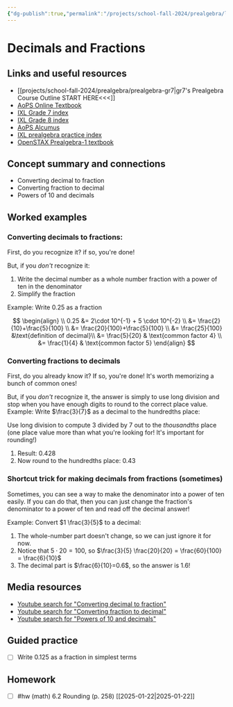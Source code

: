 ```yaml
---
{"dg-publish":true,"permalink":"/projects/school-fall-2024/prealgebra/lessons/6-3-decimals-and-fractions/"}
---
```



#  Decimals and Fractions

## Links and useful resources 

- [[projects/school-fall-2024/prealgebra/prealgebra-gr7\|gr7's Prealgebra Course Outline START HERE<<<]]
- [AoPS Online Textbook](https://artofproblemsolving.com/ebooks/prealgebra-ebook/c0toc)
- [IXL Grade 7 index](https://www.ixl.com/math/grade-7)
- [IXL Grade 8 index](https://www.ixl.com/math/grade-8)
- [AoPS Alcumus](https://artofproblemsolving.com/teacher/students)
- [IXL prealgebra practice index](https://www.ixl.com/math/grade-7)
- [OpenSTAX Prealgebra-1 textbook](https://openstax.org/books/prealgebra-2e/pages/1-introduction)



## Concept summary and connections


- Converting decimal to fraction 
- Converting fraction to decimal 
- Powers of 10 and decimals 

## Worked examples

### Converting decimals to fractions:

First, do you recognize it? if so, you're done!

But, if you *don't* recognize it:
1. Write the decimal number as a whole number fraction with a power of ten in the denominator
2. Simplify the fraction

Example: Write 0.25 as a fraction

$$
\begin{align} \\
0.25 &= 2\cdot 10^{-1} + 5 \cdot 10^{-2} \\
&= \frac{2}{10}+\frac{5}{100} \\
&= \frac{20}{100}+\frac{5}{100} \\
&= \frac{25}{100} &\text{definition of decimal}\\
&= \frac{5}{20} & \text{common factor 4} \\
&= \frac{1}{4} & \text{common factor 5}
\end{align}
$$

### Converting fractions to decimals

First, do you already know it? If so, you're done! It's worth memorizing a bunch of common ones!

But, if you *don't* recognize it, the answer is simply to use long division and stop when you have enough digits to round to the correct place value. 
Example: Write $\frac{3}{7}$ as a decimal to the hundredths place:

Use long division to compute 3 divided by 7 out to the *thousandths* place (one place value more than what you're looking for! It's important for rounding!)
1. Result: $0.428$
2. Now round to the hundredths place: $0.43$

### Shortcut trick for making decimals from fractions (sometimes)

Sometimes, you can see a way to make the denominator into a power of ten easily. If you can do that, then you can just change the fraction's denominator to a power of ten and read off the decimal answer! 

Example: Convert $1 \frac{3}{5}$ to a decimal:
1. The whole-number part doesn't change, so we can just ignore it for now.
2. Notice that $5\cdot 20 = 100$, so $\frac{3}{5} \frac{20}{20} = \frac{60}{100} = \frac{6}{10}$
3. The decimal part is $\frac{6}{10}=0.6$, so the answer is 1.6!

## Media resources

- [Youtube search for "Converting decimal to fraction"](https://www.youtube.com/results?search_query=Converting%20decimal%20to%20fraction)  
- [Youtube search for "Converting fraction to decimal"](https://www.youtube.com/results?search_query=Converting%20fraction%20to%20decimal)  
- [Youtube search for "Powers of 10 and decimals"](https://www.youtube.com/results?search_query=Powers%20of%2010%20and%20decimals)  

## Guided practice


- [ ] Write 0.125 as a fraction in simplest terms  


## Homework


- [ ] #hw (math) 6.2 Rounding (p. 258) [[2025-01-22\|2025-01-22]]
